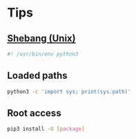 # Tips

## [Shebang (Unix)](<https://en.wikipedia.org/wiki/Shebang_(Unix)>)

```sh
#! /usr/bin/env python3
```

## Loaded paths

```sh
python3 -c 'import sys; print(sys.path)'
```

## Root access

```sh
pip3 install -U [package]
```
